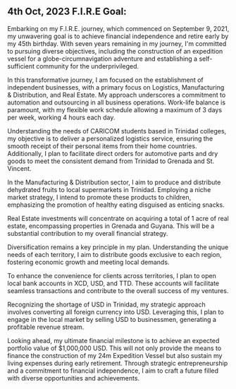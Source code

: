 ## 4th Oct, 2023 F.I.R.E Goal:
Embarking on my F.I.R.E. journey, which commenced on September 9, 2021, my unwavering goal is to achieve financial independence and retire early by my 45th birthday. With seven years remaining in my journey, I'm committed to pursuing diverse objectives, including the construction of an expedition vessel for a globe-circumnavigation adventure and establishing a self-sufficient community for the underprivileged.

In this transformative journey, I am focused on the establishment of independent businesses, with a primary focus on Logistics, Manufacturing & Distribution, and Real Estate. My approach underscores a commitment to automation and outsourcing in all business operations. Work-life balance is paramount, with my flexible work schedule allowing a maximum of 3 days per week, working 4 hours each day.

Understanding the needs of CARICOM students based in Trinidad colleges, my objective is to deliver a personalized logistics service, ensuring the smooth receipt of their personal items from their home countries. Additionally, I plan to facilitate direct orders for automotive parts and dry goods to meet the consistent demand from Trinidad to Grenada and St. Vincent.

In the Manufacturing & Distribution sector, I aim to produce and distribute dehydrated fruits to local supermarkets in Trinidad. Employing a niche market strategy, I intend to promote these products to children, emphasizing the promotion of healthy eating disguised as enticing snacks.

Real Estate investments will concentrate on acquiring a total of 1 acre of real estate, encompassing properties in Grenada and Guyana. This will be a substantial contribution to my overall financial strategy.

Diversification remains a key principle in my plan. Understanding the unique needs of each territory, I aim to distribute goods exclusive to each region, fostering economic growth and meeting local demands.

To enhance the convenience for clients across territories, I plan to open local bank accounts in XCD, USD, and TTD. These accounts will facilitate seamless transactions and contribute to the overall success of my ventures.

Recognizing the shortage of USD in Trinidad, my strategic approach involves converting all foreign currency into USD. Leveraging this, I plan to engage in the local market by selling USD to businessmen, generating a profitable revenue stream.

Looking ahead, my ultimate financial milestone is to achieve an expected portfolio value of $1,000,000 USD. This will not only provide the means to finance the construction of my 24m Expedition Vessel but also sustain my living expenses during early retirement. Through strategic entrepreneurship and a commitment to financial independence, I aim to craft a future filled with diverse opportunities and achievements.






 
